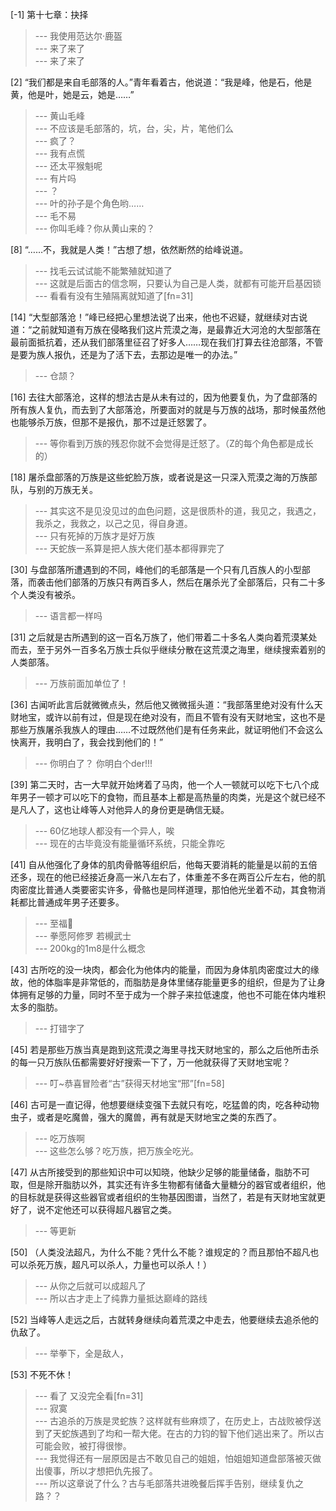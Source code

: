 
[-1] 第十七章：抉择
>--- 我使用范达尔·鹿盔<br>
>--- 来了来了<br>
>--- 来了来了<br>

[2] “我们都是来自毛部落的人。”青年看着古，他说道：“我是峰，他是石，他是黄，他是叶，她是云，她是……”
>--- 黄山毛峰<br>
>--- 不应该是毛部落的，坑，台，尖，片，笔他们么<br>
>--- 疯了？<br>
>--- 我有点慌<br>
>--- 还太平猴魁呢<br>
>--- 有片吗<br>
>--- ？<br>
>--- 叶的孙子是个角色哟……<br>
>--- 毛不易<br>
>--- 你叫毛峰？你从黄山来的？<br>

[8] “……不，我就是人类！”古想了想，依然断然的给峰说道。
>--- 找毛云试试能不能繁殖就知道了<br>
>--- 这就是后面古的信念啊，只要认为自己是人类，就都有可能开启基因锁<br>
>--- 看看有没有生殖隔离就知道了[fn=31]<br>

[14] “大型部落沧！”峰已经把心里想法说了出来，他也不迟疑，就继续对古说道：“之前就知道有万族在侵略我们这片荒漠之海，是最靠近大河沧的大型部落在最前面抵抗着，还从我们部落里征召了好多人……现在我们打算去往沧部落，不管是要为族人报仇，还是为了活下去，去那边是唯一的办法。”
>--- 仓颉？<br>

[16] 去往大部落沧，这样的想法古是从未有过的，因为他要复仇，为了盘部落的所有族人复仇，而去到了大部落沧，所要面对的就是与万族的战场，那时候虽然他也能够杀万族，但那不是报仇，那不过是迁怒罢了。
>--- 等你看到万族的残忍你就不会觉得是迁怒了。（Z的每个角色都是成长的）<br>

[18] 屠杀盘部落的万族是这些蛇脸万族，或者说是这一只深入荒漠之海的万族部队，与别的万族无关。
>--- 其实这不是见没见过的血色问题，这是很质朴的道，我见之，我遇之，我杀之，我救之，以己之见，得自身道。<br>
>--- 只有死掉的万族才是好万族<br>
>--- 天蛇族一系算是把人族大佬们基本都得罪完了<br>

[30] 与盘部落所遭遇到的不同，峰他们的毛部落是一个只有几百族人的小型部落，而袭击他们部落的万族只有两百多人，然后在屠杀光了全部落后，只有二十多个人类没有被杀。
>--- 语言都一样吗<br>

[31] 之后就是古所遇到的这一百名万族了，他们带着二十多名人类向着荒漠某处而去，至于另外一百多名万族士兵似乎继续分散在这荒漠之海里，继续搜索着别的人类部落。
>--- 万族前面加单位了！<br>

[36] 古闻听此言后就微微点头，然后他又微微摇头道：“我部落里绝对没有什么天财地宝，或许以前有过，但是现在绝对没有，而且不管有没有天财地宝，这也不是那些万族屠杀我族人的理由……不过既然他们是有任务来此，就证明他们不会这么快离开，我明白了，我会找到他们的！”
>--- 你明白了？
你明白个der!!!<br>

[39] 第二天时，古一大早就开始烤着了马肉，他一个人一顿就可以吃下七八个成年男子一顿才可以吃下的食物，而且基本上都是高热量的肉类，光是这个就已经不是凡人了，这也让峰等人对他异人的身份更是确信无疑。
>--- 60亿地球人都没有一个异人，唉<br>
>--- 现在的古毕竟没有能量循环系统，只能全靠吃<br>

[41] 自从他强化了身体的肌肉骨骼等组织后，他每天要消耗的能量是以前的五倍还多，现在的他已经接近身高一米八左右了，体重差不多在两百公斤左右，他的肌肉密度比普通人类要密实许多，骨骼也是同样道理，那怕他光坐着不动，其食物消耗都比普通成年男子还要多。
>--- 至福🤤<br>
>--- 拳愿阿修罗 若槻武士<br>
>--- 200kg的1m8是什么概念<br>

[43] 古所吃的没一块肉，都会化为他体内的能量，而因为身体肌肉密度过大的缘故，他的体脂率是非常低的，而脂肪是身体里储存能量更多的组织，但是为了让身体拥有足够的力量，同时不至于成为一个胖子来拉低速度，他也不可能在体内堆积太多的脂肪。
>--- 打错字了<br>

[45] 若是那些万族当真是跑到这荒漠之海里寻找天财地宝的，那么之后他所击杀的每一只万族队伍都需要好好搜索一下了，万一他就获得了天财地宝呢？
>--- 叮~恭喜冒险者“古”获得天材地宝“邢”[fn=58]<br>

[46] 古可是一直记得，他想要继续变强下去就只有吃，吃猛兽的肉，吃各种动物虫子，或者是吃魔兽，强大的魔兽，再有就是天财地宝之类的东西了。
>--- 吃万族啊<br>
>--- 这些怎么够？吃万族，把万族全吃光。<br>

[47] 从古所接受到的那些知识中可以知晓，他缺少足够的能量储备，脂肪不可取，但是除开脂肪以外，其实还有许多生物都有储备大量糖分的器官或者组织，他的目标就是获得这些器官或者组织的生物基因图谱，当然了，若是有天财地宝就更好了，说不定他还可以获得超凡器官之类。
>--- 等更新<br>

[50] （人类没法超凡，为什么不能？凭什么不能？谁规定的？而且那怕不超凡也可以杀死万族，超凡可以杀人，力量也可以杀人！）
>--- 从你之后就可以成超凡了<br>
>--- 所以古才走上了纯靠力量抵达巅峰的路线<br>

[52] 当峰等人走远之后，古就转身继续向着荒漠之中走去，他要继续去追杀他的仇敌了。
>--- 举拳下，全是敌人，<br>

[53] 不死不休！
>--- 看了  又没完全看[fn=31]<br>
>--- 寂寞<br>
>--- 古追杀的万族是灵蛇族？这样就有些麻烦了，在历史上，古战败被俘送到了天蛇族遇到了均和一帮大佬。在古的力钧的智下他们逃出来了。所以古可能会败，被打得很惨。<br>
>--- 我觉得还有一层原因是古不敢见自己的姐姐，怕姐姐知道盘部落被灭做出傻事，所以才想把仇先报了。<br>
>--- 所以这章说了什么？古与毛部落共进晚餐后挥手告别，继续复仇之路？？<br>
